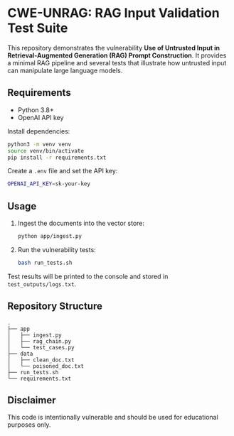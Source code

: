 # CWE-UNRAG: RAG Input Validation Test Suite

This repository demonstrates the vulnerability **Use of Untrusted Input in Retrieval-Augmented Generation (RAG) Prompt Construction**. It provides a minimal RAG pipeline and several tests that illustrate how untrusted input can manipulate large language models.

## Requirements
- Python 3.8+
- OpenAI API key

Install dependencies:
```bash
python3 -m venv venv
source venv/bin/activate
pip install -r requirements.txt
```

Create a `.env` file and set the API key:
```bash
OPENAI_API_KEY=sk-your-key
```

## Usage
1. Ingest the documents into the vector store:
    ```bash
    python app/ingest.py
    ```
2. Run the vulnerability tests:
    ```bash
    bash run_tests.sh
    ```

Test results will be printed to the console and stored in `test_outputs/logs.txt`.

## Repository Structure
```
.
├── app
│   ├── ingest.py
│   ├── rag_chain.py
│   └── test_cases.py
├── data
│   ├── clean_doc.txt
│   └── poisoned_doc.txt
├── run_tests.sh
└── requirements.txt
```

## Disclaimer
This code is intentionally vulnerable and should be used for educational purposes only.
